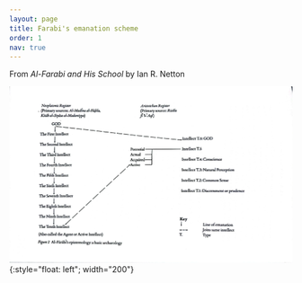 ```yaml
---
layout: page
title: Farabi's emanation scheme
order: 1
nav: true
---
```


From _Al-Farabi and His School_ by Ian R. Netton

![image](/assets/Farabi-emanation.jpg){:style="float: left"; width="200"}

